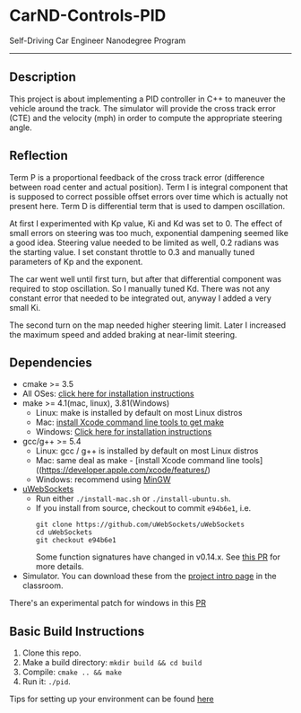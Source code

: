 # CarND-Controls-PID
Self-Driving Car Engineer Nanodegree Program

---

## Description

This project is about implementing a PID controller in C++ to maneuver the vehicle around the track. The simulator will provide the cross track error (CTE) and the velocity (mph) in order to compute the appropriate steering angle.

## Reflection

Term P is a proportional feedback of the cross track error (difference between road center and actual position). Term I is integral component that is supposed to correct possible offset errors over time which is actually not present here. Term D is differential term that is used to dampen oscillation.

At first I experimented with Kp value, Ki and Kd was set to 0. The effect of small errors on steering was too much, exponential dampening seemed like a good idea. Steering value needed to be limited as well, 0.2 radians was the starting value. I set constant throttle to 0.3 and manually tuned parameters of Kp and the exponent.

The car went well until first turn, but after that differential component was required to stop oscillation. So I manually tuned Kd. There was not any constant error that needed to be integrated out, anyway I added a very small Ki.

The second turn on the map needed higher steering limit. Later I increased the maximum speed and added braking at near-limit steering.

## Dependencies

* cmake >= 3.5
 * All OSes: [click here for installation instructions](https://cmake.org/install/)
* make >= 4.1(mac, linux), 3.81(Windows)
  * Linux: make is installed by default on most Linux distros
  * Mac: [install Xcode command line tools to get make](https://developer.apple.com/xcode/features/)
  * Windows: [Click here for installation instructions](http://gnuwin32.sourceforge.net/packages/make.htm)
* gcc/g++ >= 5.4
  * Linux: gcc / g++ is installed by default on most Linux distros
  * Mac: same deal as make - [install Xcode command line tools]((https://developer.apple.com/xcode/features/)
  * Windows: recommend using [MinGW](http://www.mingw.org/)
* [uWebSockets](https://github.com/uWebSockets/uWebSockets)
  * Run either `./install-mac.sh` or `./install-ubuntu.sh`.
  * If you install from source, checkout to commit `e94b6e1`, i.e.
    ```
    git clone https://github.com/uWebSockets/uWebSockets
    cd uWebSockets
    git checkout e94b6e1
    ```
    Some function signatures have changed in v0.14.x. See [this PR](https://github.com/udacity/CarND-MPC-Project/pull/3) for more details.
* Simulator. You can download these from the [project intro page](https://github.com/udacity/self-driving-car-sim/releases) in the classroom.

There's an experimental patch for windows in this [PR](https://github.com/udacity/CarND-PID-Control-Project/pull/3)

## Basic Build Instructions

1. Clone this repo.
2. Make a build directory: `mkdir build && cd build`
3. Compile: `cmake .. && make`
4. Run it: `./pid`.

Tips for setting up your environment can be found [here](https://classroom.udacity.com/nanodegrees/nd013/parts/40f38239-66b6-46ec-ae68-03afd8a601c8/modules/0949fca6-b379-42af-a919-ee50aa304e6a/lessons/f758c44c-5e40-4e01-93b5-1a82aa4e044f/concepts/23d376c7-0195-4276-bdf0-e02f1f3c665d)
